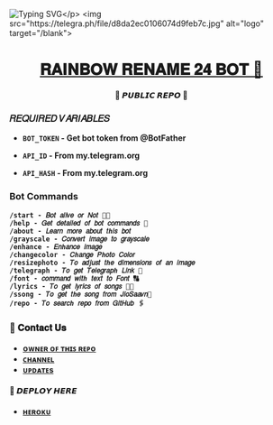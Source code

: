 ![Typing SVG](https://readme-typing-svg.herokuapp.com/?lines=𝐖𝐄𝐋𝐂𝐎𝐌𝐄+𝐓𝐎+🦋𝐏𝐇𝐎𝐓𝐎+𝐄𝐍𝐂𝐇𝐀𝐍𝐂𝐄𝐑+𝟐𝟒+𝐁𝐎𝐓🦋!;𝗖𝗥𝗘𝗔𝗧𝗘𝗗+𝗕𝗬+𝗧𝗘𝗔𝗠+𝐒𝐔𝐍𝐑𝐈𝐒𝐄𝐒+𝐇𝐀𝐑𝐒𝐇𝐀+𝟐𝟒✨!;🦋+𝐏𝐇𝐎𝐓𝐎+𝐄𝐍𝐂𝐇𝐀𝐍𝐂𝐄𝐑+𝟐𝟒+𝐁𝐎𝐓!)</p>
<img src="https://telegra.ph/file/d8da2ec0106074d9feb7c.jpg" alt="logo" target="/blank">

<h1 align="center">
 <b><a href="https://telegram.me/PHOTOENHANCER24BOT" target="/blank"> 𝐑𝐀𝐈𝐍𝐁𝐎𝐖 𝐑𝐄𝐍𝐀𝐌𝐄 𝟐𝟒 𝐁𝐎𝐓 🌈</a> 
</h1>

<p align="center">🌟 𝙋𝙐𝘽𝙇𝙄𝘾 𝙍𝙀𝙋𝙊 🌟</p>


###  **𝑅𝐸𝑄𝑈𝐼𝑅𝐸𝐷 𝑉𝐴𝑅𝐼𝐴𝐵𝐿𝐸𝑆** 

* `BOT_TOKEN`  - Get bot token from @BotFather

* `API_ID` - From my.telegram.org 

* `API_HASH` - From my.telegram.org 

### Bot Commands
 ```
/start - 𝐵𝑜𝑡 𝑎𝑙𝑖𝑣𝑒 𝑜𝑟 𝑁𝑜𝑡 🚶🏻
/help - 𝐺𝑒𝑡 𝑑𝑒𝑡𝑎𝑖𝑙𝑒𝑑 𝑜𝑓 𝑏𝑜𝑡 𝑐𝑜𝑚𝑚𝑎𝑛𝑑𝑠 📝
/about - 𝐿𝑒𝑎𝑟𝑛 𝑚𝑜𝑟𝑒 𝑎𝑏𝑜𝑢𝑡 𝑡ℎ𝑖𝑠 𝑏𝑜𝑡 
/grayscale - 𝐶𝑜𝑛𝑣𝑒𝑟𝑡 𝑖𝑚𝑎𝑔𝑒 𝑡𝑜 𝑔𝑟𝑎𝑦𝑠𝑐𝑎𝑙𝑒
/enhance - 𝐸𝑛ℎ𝑎𝑛𝑐𝑒 𝑖𝑚𝑎𝑔𝑒
/changecolor - 𝐶ℎ𝑎𝑛𝑔𝑒 𝑃ℎ𝑜𝑡𝑜 𝐶𝑜𝑙𝑜𝑟
/resizephoto - 𝑇𝑜 𝑎𝑑𝑗𝑢𝑠𝑡 𝑡ℎ𝑒 𝑑𝑖𝑚𝑒𝑛𝑠𝑖𝑜𝑛𝑠 𝑜𝑓 𝑎𝑛 𝑖𝑚𝑎𝑔𝑒
/telegraph - 𝑇𝑜 𝑔𝑒𝑡 𝑇𝑒𝑙𝑒𝑔𝑟𝑎𝑝ℎ 𝐿𝑖𝑛𝑘 🔗
/font - 𝑐𝑜𝑚𝑚𝑎𝑛𝑑 𝑤𝑖𝑡ℎ 𝑡𝑒𝑥𝑡 𝑡𝑜 𝐹𝑜𝑛𝑡 🔠
/lyrics - 𝑇𝑜 𝑔𝑒𝑡 𝑙𝑦𝑟𝑖𝑐𝑠 𝑜𝑓 𝑠𝑜𝑛𝑔𝑠 📝🎶
/ssong - 𝑇𝑜 𝑔𝑒𝑡 𝑡ℎ𝑒 𝑠𝑜𝑛𝑔 𝑓𝑟𝑜𝑚 𝐽𝑖𝑜𝑆𝑎𝑎𝑣𝑛🎵
/repo - 𝑇𝑜 𝑠𝑒𝑎𝑟𝑐ℎ 𝑟𝑒𝑝𝑜 𝑓𝑟𝑜𝑚 𝐺𝑖𝑡𝐻𝑢𝑏 🖇️

 ```

### 🔗 𝐂𝐨𝐧𝐭𝐚𝐜𝐭 𝐔𝐬
- [ ᴏᴡɴᴇʀ ᴏꜰ ᴛʜɪꜱ ʀᴇᴩᴏ](https://telegram.me/Sunrises_24)
- [ᴄʜᴀɴɴᴇʟ](https://telegram.me/sunriseseditsoffical6)
- [ᴜᴘᴅᴀᴛᴇs](https://telegram.me/Sunrises24BotUpdates)



#### 🔗 𝘿𝙀𝙋𝙇𝙊𝙔 𝙃𝙀𝙍𝙀
- [ʜᴇʀᴏᴋᴜ](https://heroku.com/deploy?template=https://github.com/Aluval/PHOTOENHANCER24BOT)

